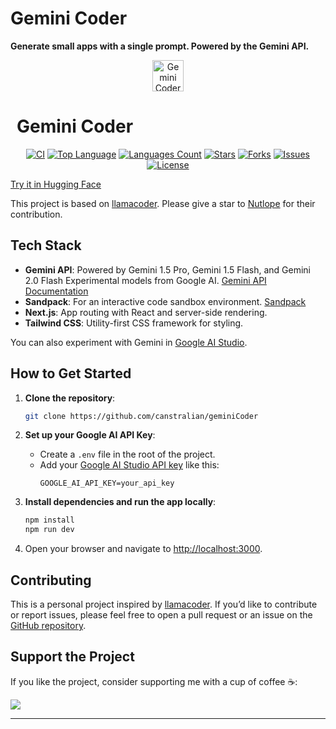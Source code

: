 # Gemini Coder

**Generate small apps with a single prompt. Powered by the Gemini API.**

<p align="center">
  <img alt="Gemini Coder" src="./public/logo.svg" style="height: 50px;">
  <h1 style="margin-left: 10px;">Gemini Coder</h1>
</p>

<p align="center">
  <a href="https://github.com/canstralian/geminiCoder/actions/workflows/ci.yml"><img src="https://github.com/canstralian/geminiCoder/actions/workflows/ci.yml/badge.svg" alt="CI"></a>
  <a href="https://github.com/canstralian/geminiCoder"><img src="https://img.shields.io/github/languages/top/canstralian/geminiCoder" alt="Top Language"></a>
  <a href="https://github.com/canstralian/geminiCoder"><img src="https://img.shields.io/github/languages/count/canstralian/geminiCoder" alt="Languages Count"></a>
  <a href="https://github.com/canstralian/geminiCoder"><img src="https://img.shields.io/github/stars/canstralian/geminiCoder" alt="Stars"></a>
  <a href="https://github.com/canstralian/geminiCoder"><img src="https://img.shields.io/github/forks/canstralian/geminiCoder" alt="Forks"></a>
  <a href="https://github.com/canstralian/geminiCoder"><img src="https://img.shields.io/github/issues/canstralian/geminiCoder" alt="Issues"></a>
  <a href="https://github.com/canstralian/geminiCoder"><img src="https://img.shields.io/github/license/canstralian/geminiCoder" alt="License"></a>
</p>

[Try it in Hugging Face](https://huggingface.co/spaces/canstralian/gemini-coder)

This project is based on [llamacoder](https://github.com/Nutlope/llamacoder). Please give a star to [Nutlope](https://github.com/Nutlope) for their contribution.

## Tech Stack

- **Gemini API**: Powered by Gemini 1.5 Pro, Gemini 1.5 Flash, and Gemini 2.0 Flash Experimental models from Google AI. [Gemini API Documentation](https://ai.google.dev/gemini-api/docs)
- **Sandpack**: For an interactive code sandbox environment. [Sandpack](https://sandpack.codesandbox.io/)
- **Next.js**: App routing with React and server-side rendering.
- **Tailwind CSS**: Utility-first CSS framework for styling.

You can also experiment with Gemini in [Google AI Studio](https://aistudio.google.com/).

## How to Get Started

1. **Clone the repository**:
   ```bash
   git clone https://github.com/canstralian/geminiCoder
   ```

2. **Set up your Google AI API Key**:
   - Create a `.env` file in the root of the project.
   - Add your [Google AI Studio API key](https://aistudio.google.com/app/apikey) like this:
     ```
     GOOGLE_AI_API_KEY=your_api_key
     ```

3. **Install dependencies and run the app locally**:
   ```bash
   npm install
   npm run dev
   ```

4. Open your browser and navigate to [http://localhost:3000](http://localhost:3000).

## Contributing

This is a personal project inspired by [llamacoder](https://github.com/Nutlope/llamacoder). If you’d like to contribute or report issues, please feel free to open a pull request or an issue on the [GitHub repository](https://github.com/canstralian/geminiCoder).

## Support the Project

If you like the project, consider supporting me with a cup of coffee ☕:

<a href="https://www.buymeacoffee.com/sadejager"><img src="https://img.buymeacoffee.com/button-api/?text=Buy me a coffee&emoji=☕&slug=sadejager&button_colour=BD5FFF&font_colour=ffffff&font_family=Arial&outline_colour=000000&coffee_colour=FFDD00" /></a>

---
